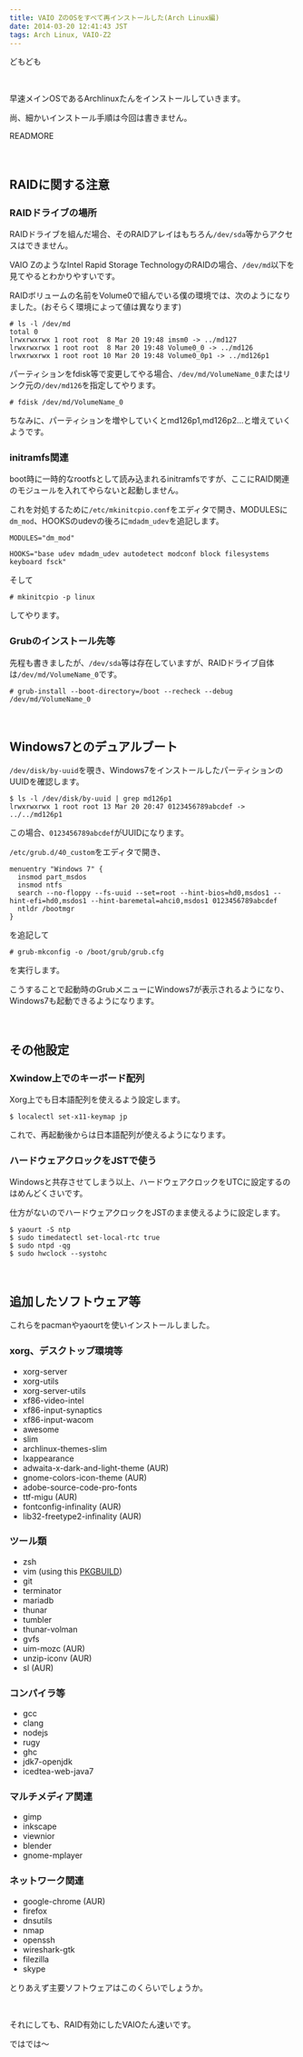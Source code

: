 ```yaml
---
title: VAIO ZのOSをすべて再インストールした(Arch Linux編)
date: 2014-03-20 12:41:43 JST
tags: Arch Linux, VAIO-Z2
---
```

どもども

&nbsp;

早速メインOSであるArchlinuxたんをインストールしていきます。

尚、細かいインストール手順は今回は書きません。

READMORE

&nbsp;

## RAIDに関する注意
### RAIDドライブの場所
RAIDドライブを組んだ場合、そのRAIDアレイはもちろん`/dev/sda`等からアクセスはできません。

VAIO ZのようなIntel Rapid Storage TechnologyのRAIDの場合、`/dev/md`以下を見てやるとわかりやすいです。

RAIDボリュームの名前をVolume0で組んでいる僕の環境では、次のようになりました。(おそらく環境によって値は異なります)

```
# ls -l /dev/md
total 0
lrwxrwxrwx 1 root root  8 Mar 20 19:48 imsm0 -> ../md127
lrwxrwxrwx 1 root root  8 Mar 20 19:48 Volume0_0 -> ../md126
lrwxrwxrwx 1 root root 10 Mar 20 19:48 Volume0_0p1 -> ../md126p1
```

パーティションをfdisk等で変更してやる場合、`/dev/md/VolumeName_0`またはリンク元の`/dev/md126`を指定してやります。

    # fdisk /dev/md/VolumeName_0

ちなみに、パーティションを増やしていくとmd126p1,md126p2...と増えていくようです。

### initramfs関連
boot時に一時的なrootfsとして読み込まれるinitramfsですが、ここにRAID関連のモジュールを入れてやらないと起動しません。

これを対処するために`/etc/mkinitcpio.conf`をエディタで開き、MODULESに`dm_mod`、HOOKSのudevの後ろに`mdadm_udev`を追記します。

```
MODULES="dm_mod"

HOOKS="base udev mdadm_udev autodetect modconf block filesystems keyboard fsck"
```

そして

    # mkinitcpio -p linux

してやります。

### Grubのインストール先等
先程も書きましたが、`/dev/sda`等は存在していますが、RAIDドライブ自体は`/dev/md/VolumeName_0`です。

    # grub-install --boot-directory=/boot --recheck --debug /dev/md/VolumeName_0

&nbsp;

## Windows7とのデュアルブート
`/dev/disk/by-uuid`を覗き、Windows7をインストールしたパーティションのUUIDを確認します。

```
$ ls -l /dev/disk/by-uuid | grep md126p1
lrwxrwxrwx 1 root root 13 Mar 20 20:47 0123456789abcdef -> ../../md126p1
```

この場合、`0123456789abcdef`がUUIDになります。

`/etc/grub.d/40_custom`をエディタで開き、

```
menuentry "Windows 7" {
  insmod part_msdos
  insmod ntfs
  search --no-floppy --fs-uuid --set=root --hint-bios=hd0,msdos1 --hint-efi=hd0,msdos1 --hint-baremetal=ahci0,msdos1 0123456789abcdef
  ntldr /bootmgr
}
```

を追記して

    # grub-mkconfig -o /boot/grub/grub.cfg

を実行します。

こうすることで起動時のGrubメニューにWindows7が表示されるようになり、Windows7も起動できるようになります。

&nbsp;

## その他設定
### Xwindow上でのキーボード配列
Xorg上でも日本語配列を使えるよう設定します。

    $ localectl set-x11-keymap jp

これで、再起動後からは日本語配列が使えるようになります。

### ハードウェアクロックをJSTで使う
Windowsと共存させてしまう以上、ハードウェアクロックをUTCに設定するのはめんどくさいです。

仕方がないのでハードウェアクロックをJSTのまま使えるように設定します。

    $ yaourt -S ntp
    $ sudo timedatectl set-local-rtc true
    $ sudo ntpd -qg
    $ sudo hwclock --systohc

&nbsp;

## 追加したソフトウェア等

これらをpacmanやyaourtを使いインストールしました。

### xorg、デスクトップ環境等

* xorg-server
* xorg-utils
* xorg-server-utils
* xf86-video-intel
* xf86-input-synaptics
* xf86-input-wacom
* awesome
* slim
* archlinux-themes-slim
* lxappearance
* adwaita-x-dark-and-light-theme (AUR)
* gnome-colors-icon-theme (AUR)
* adobe-source-code-pro-fonts
* ttf-migu (AUR)
* fontconfig-infinality (AUR)
* lib32-freetype2-infinality (AUR)

### ツール類

* zsh
* vim (using this [PKGBUILD](https://gist.github.com/Tosainu/8894892 "PKGBUILD"))
* git
* terminator
* mariadb
* thunar
* tumbler
* thunar-volman
* gvfs
* uim-mozc (AUR)
* unzip-iconv (AUR)
* sl (AUR)

### コンパイラ等

* gcc
* clang
* nodejs
* rugy
* ghc
* jdk7-openjdk
* icedtea-web-java7

### マルチメディア関連

* gimp
* inkscape
* viewnior
* blender
* gnome-mplayer

### ネットワーク関連

* google-chrome (AUR)
* firefox
* dnsutils
* nmap
* openssh
* wireshark-gtk
* filezilla
* skype

とりあえず主要ソフトウェアはこのくらいでしょうか。

&nbsp;

それにしても、RAID有効にしたVAIOたん速いです。

ではでは〜

